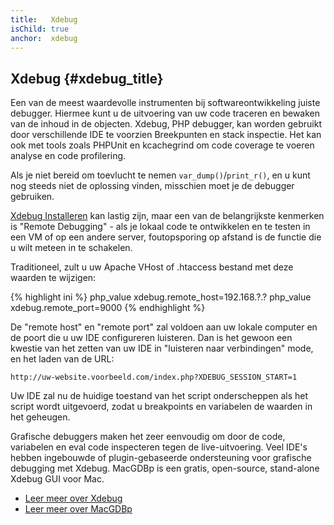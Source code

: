 ```yaml
---
title:   Xdebug
isChild: true
anchor:  xdebug
---
```


## Xdebug {#xdebug_title}

Een van de meest waardevolle instrumenten bij softwareontwikkeling juiste debugger. Hiermee kunt u de uitvoering van uw code traceren en bewaken van de inhoud in de objecten. Xdebug, PHP debugger, kan worden gebruikt door verschillende IDE te voorzien Breekpunten en stack inspectie. Het kan ook met tools zoals PHPUnit en kcachegrind om code coverage te voeren analyse en code profilering.

Als je niet bereid om toevlucht te nemen `var_dump()`/`print_r()`, en u kunt nog steeds niet de oplossing vinden, misschien moet je de debugger gebruiken.

[Xdebug Installeren][xdebug-install] kan lastig zijn, maar een van de belangrijkste kenmerken is "Remote Debugging" - als je lokaal code te ontwikkelen en te testen in een VM of op een andere server, foutopsporing op afstand is de functie die u wilt meteen in te schakelen.

Traditioneel, zult u uw Apache VHost of .htaccess bestand met deze waarden te wijzigen:

{% highlight ini %}
php_value xdebug.remote_host=192.168.?.?
php_value xdebug.remote_port=9000
{% endhighlight %}

De "remote host" en "remote port" zal voldoen aan uw lokale computer en de poort die u uw IDE configureren
luisteren. Dan is het gewoon een kwestie van het zetten van uw IDE in "luisteren naar verbindingen" mode, en het laden van de URL:

    http://uw-website.voorbeeld.com/index.php?XDEBUG_SESSION_START=1

Uw IDE zal nu de huidige toestand van het script onderscheppen als het script wordt uitgevoerd, zodat u breakpoints en variabelen de waarden in het geheugen.

Grafische debuggers maken het zeer eenvoudig om door de code, variabelen en eval code inspecteren tegen de live-uitvoering.
Veel IDE's hebben ingebouwde of plugin-gebaseerde ondersteuning voor grafische debugging met Xdebug. MacGDBp is een gratis, open-source, stand-alone Xdebug GUI voor Mac.

 * [Leer meer over Xdebug][xdebug-docs]
 * [Leer meer over MacGDBp][macgdbp-install]


[xdebug-install]: http://xdebug.org/docs/install
[xdebug-docs]: http://xdebug.org/docs/
[macgdbp-install]: http://www.bluestatic.org/software/macgdbp/
